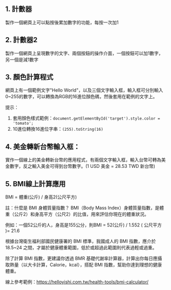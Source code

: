 ## 1. 計數器

製作一個網頁上可以點按後累加數字的功能，每按一次加1

## 2. 計數器2

製作一個網頁上呈現數字的文字、兩個按鈕的操作介面，一個按鈕可以加1數字，另一個是減1數字

## 3. 顏色計算程式

網頁上有一個範例文字"Hello World"，以及三個文字輸入框，輸入框可分別輸入0~255的數字，可以轉換為RGB的16進位顏色碼，然後套用在範例的文字上。

提示：
1. 套用顏色樣式範例：`document.getElementById('target').style.color = 'tomato';`
2. 10進位轉換16進位字串：`(255).toString(16)`

## 4. 美金轉新台幣輸入框：

實作一個線上的美金轉新台幣的應用程式，有兩個文字輸入框，輸入台幣可轉為美金數字，反之輸入美金可得到台幣數字。(1 USD 美金 = 28.53 TWD 新台幣)

## 5. BMI線上計算應用

BMI = 體重(公斤) / 身高2(公尺平方)

註：什麼是 BMI 身體質量指數？
BMI（Body Mass Index）身體質量指數，是體重（公斤2）和身高平方（公尺2）的比值，用來評估你現在的體重狀況。

例如：一個52公斤的人，身高是155公分，則BMI = 52(公斤) / 1.552 ( 公尺平方 )= 21.6

根據台灣衛生福利部國民健康署的 BMI 標準，我國成人的 BMI 指數，應介於 18.5~24 之間，才屬於健康體重範圍，低於或超過此範圍則代表過輕或過重。

除了計算 BMI 指數，更建議你透過 BMR 基礎代謝率計算器，計算出你每日應攝取熱量（以大卡計算，Calorie，kcal），搭配 BMI 指數，幫助你達到理想的健康體重。

線上參考範例：https://helloyishi.com.tw/health-tools/bmi-calculator/
